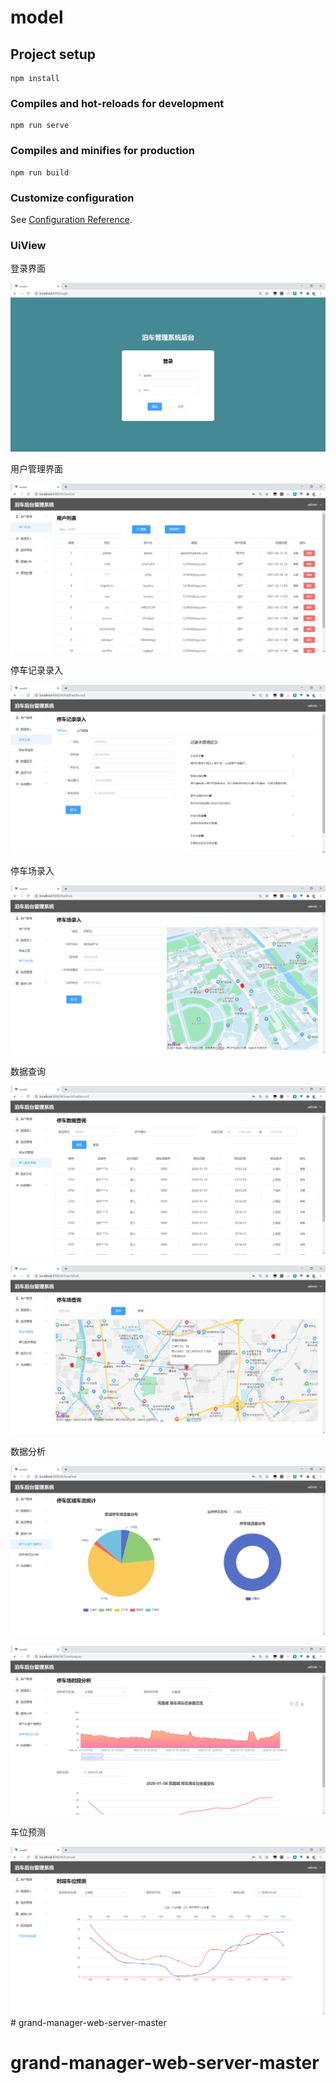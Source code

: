 



# model

## Project setup
```
npm install
```

### Compiles and hot-reloads for development
```
npm run serve
```

### Compiles and minifies for production
```
npm run build
```

### Customize configuration
See [Configuration Reference](https://cli.vuejs.org/config/).


### UiView

登录界面

![Login](pic/Login.png)

用户管理界面

![UserList](pic/UserList.png)

停车记录录入

![AddParkRecord](pic/AddParkRecord.png)

停车场录入

![AddPark](pic/AddPark.png)

数据查询

![SearchParkRecord](pic/SearchParkRecord.png)

![SearchPark](pic/SearchPark.png)

数据分析

![AreaFlow](pic/AreaFlow.png)

![TimeAnalysis](pic/TimeAnalysis.png)

车位预测

![Forecast](pic/Forecast.png)# grand-manager-web-server-master
# grand-manager-web-server-master
